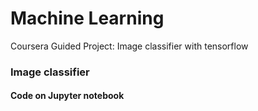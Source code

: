 # Machine Learning
Coursera Guided Project: Image classifier with tensorflow

### Image classifier

#### Code on Jupyter notebook
